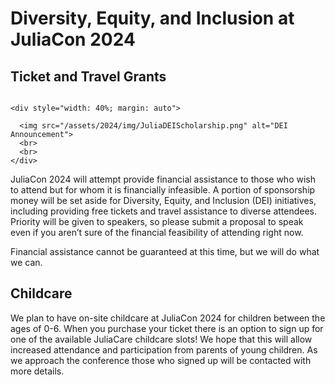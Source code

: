 # Diversity, Equity, and Inclusion at JuliaCon 2024

## Ticket and Travel Grants
~~~

<div style="width: 40%; margin: auto">

  <img src="/assets/2024/img/JuliaDEIScholarship.png" alt="DEI Announcement">
  <br>
  <br>
</div>
~~~

JuliaCon 2024 will attempt provide financial assistance to those who wish to attend but for whom it is financially infeasible. A portion of sponsorship money will be set aside for Diversity, Equity, and Inclusion (DEI) initiatives, including providing free tickets and travel assistance to diverse attendees. Priority will be given to speakers, so please submit a proposal to speak even if you aren’t sure of the financial feasibility of attending right now.

Financial assistance cannot be guaranteed at this time, but we will do what we can.

## Childcare

We plan to have on-site childcare at JuliaCon 2024 for children between the ages of 0-6. When you purchase your ticket there is an option to sign up for one of the available JuliaCare childcare slots! We hope that this will allow increased attendance and participation from parents of young children. As we approach the conference those who signed up will be contacted with more details.

<!-- ## Venue Accessibility -->
